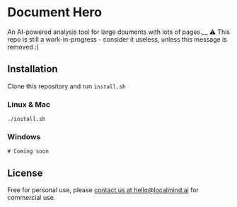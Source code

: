# Document Hero
An AI-powered analysis tool for large douments with lots of pages.__
⚠️ This repo is still a work-in-progress - consider it useless, unless this message is removed :)
## Installation
Clone this repository and run `install.sh`
### Linux & Mac
```
./install.sh
```
### Windows
```
# Coming soon
```
## License
Free for personal use, please [contact us at hello@localmind.ai](mailto:hello@localmind.ai?subject=Document%20Hero%20Commercial%20Use&body=Hello,%0A%0AI'd%20like%20to%20know%20more%20about%20the%20pricing%20and%20conditions%20for%20commercial%20use.%20%0A) for commercial use.
